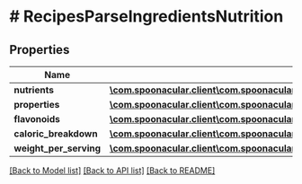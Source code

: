 # # RecipesParseIngredientsNutrition

## Properties

Name | Type | Description | Notes
------------ | ------------- | ------------- | -------------
**nutrients** | [**\com.spoonacular.client\com.spoonacular.client.model\RecipesParseIngredientsNutritionNutrients[]**](RecipesParseIngredientsNutritionNutrients.md) |  | 
**properties** | [**\com.spoonacular.client\com.spoonacular.client.model\RecipesParseIngredientsNutritionProperties[]**](RecipesParseIngredientsNutritionProperties.md) |  | 
**flavonoids** | [**\com.spoonacular.client\com.spoonacular.client.model\RecipesParseIngredientsNutritionProperties[]**](RecipesParseIngredientsNutritionProperties.md) |  | 
**caloric_breakdown** | [**\com.spoonacular.client\com.spoonacular.client.model\RecipesParseIngredientsNutritionCaloricBreakdown**](RecipesParseIngredientsNutritionCaloricBreakdown.md) |  | 
**weight_per_serving** | [**\com.spoonacular.client\com.spoonacular.client.model\RecipesParseIngredientsNutritionWeightPerServing**](RecipesParseIngredientsNutritionWeightPerServing.md) |  | 

[[Back to Model list]](../../README.md#documentation-for-models) [[Back to API list]](../../README.md#documentation-for-api-endpoints) [[Back to README]](../../README.md)


